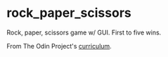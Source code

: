 # rock_paper_scissors

Rock, paper, scissors game w/ GUI. First to five wins.

From The Odin Project's [curriculum](https://www.theodinproject.com/courses/web-development-101/lessons/rock-paper-scissors).